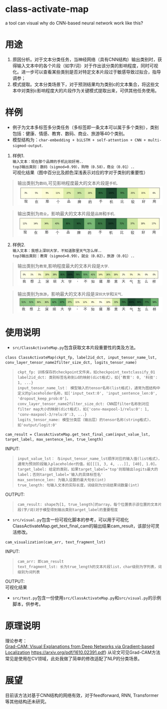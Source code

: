 # class-activate-map
a tool can visual why do CNN-based neural network work like this?

# 用途
1. 原因分析。对于文本分类任务，当神经网络（具有CNN结构）输出类别时，获得输入文本中的各个片段（如字/词）对于作出该分类的影响程度，同时可视化。进一步可以查看某些类别是否对特定文本片段过于敏感导致过拟合，指导调参；     
2. 模式提取。文本分类场景下，对于预测结果均为类别c的文本集合，将这些文本中对类别c影响程度大的片段作为关键模式提取出来，可供其他任务使用。  
# 样例
* 例子为文本多标签多分类任务（多标签即一条文本可以属于多个类别），类别包括：健康、情感、教育、数码、商业、旅游等40个类别。  
* 模型结构为：`char-embedding + biLSTM + self-attention + CNN + multi-sigmod-output`. 

1. 样例1.  
`输入文本：现在那个品牌的手机比较好用.`.  
`top3输出类别：数码（sigmod=0.99），购物（0.58），商业（0.01）.`.  
可视化结果（图中百分比及颜色深浅表示对应的字对于类别的重要性） 
>输出类别为`数码`,可见影响程度最大的文本片段是`手机`.   
![](https://github.com/sciencefren/class-activate-map/blob/master/example_imgs/example2_数码.png)  

>输出类别为`商业`，影响最大的文本片段是`品牌`和`手机`.  
![](https://github.com/sciencefren/class-activate-map/blob/master/example_imgs/example2_商业.png)  

2. 样例2.  
`输入文本：我想上深圳大学，不知道那里天气怎么样.`.  
`top3输出类别：教育（sigmod=0.99），就业（0.02），旅游（0.01）.`.  
>输出类别为`教育`,影响程度最大的文本片段是`大学`.   
![](https://github.com/sciencefren/class-activate-map/blob/master/example_imgs/example1_教育.png)  

>输出类别为`旅游`，影响最大的文本片段是`深圳大学`和`天气`.  
![](https://github.com/sciencefren/class-activate-map/blob/master/example_imgs/example1_旅游.png)  

# 使用说明
* `src/ClassActivateMap.py`包含获取文本片段重要性的类及方法。   
```
class ClassActivateMap(ckpt_fp, label2id_dct, input_tensor_name_lst, conv_layer_tensor_name2filter_size_dct, logits_tensor_name)  
```  
>`ckpt_fp: 训练保存的checkpoint文件夹，如checkpoint_textclassify_01`  
>`label2id_dct: 类别标签名称到id的映射(dict格式），如{'教育': 0, '科技': 1, ...}`  
>`input_tensor_name_lst： 模型输入的tensor名称(list格式)，通常为图结构中定义的placeholder名称，如['input_text:0', 'input_sentence_len:0', 'dropout_keep_prob:0']。`  
>`conv_layer_tensor_name2filter_size_dct: CNN层filter名称到对应filter map大小的映射(dict格式)，如{'conv-maxpool-1/relu:0': 1, 'conv-maxpool-3/relu:0':3, ...}`  
>`logits_tensor_name: 模型分类层（输出层）的tensor名称(string格式)，如'output/logit:0'`  
```
cam_result = ClassActivateMap.get_text_final_cam(input_value_lst, target_label, max_sentence_len, true_length)
```  
INPUT:  
>`input_value_lst： 与input_tensor_name_lst顺序对应的输入值(list格式)，通常为预测阶段输入placeholder的值，如[[[1, 3, 4, ...]], [40], 1.0]。`  
>`target_label: 给定的类别，如果target_label='top'则取输出logits最大的label；否则target_label='输入的具体标签名'`  
>`max_sentence_len: 为输入设置的最大句长(int)`  
>`true_length: 句输入文本的实际长度，词级别为分词结果词数量(int)`  

OUTPUT:  
>`cam_result: shape为[1, true_length]的array，每个位置表示该位置的文本片段(字/词)对于模型得到输出类别target_label的重要程度`  

* `src/visual.py`包含一份可视化脚本的参考，可以用于可视化ClassActivateMap.get_text_final_cam的输出结果cam_result，该部分可灵活修改。  
```
cam_visualization(cam_arr, text_fragment_lst)
```  
INPUT:  
>`cam_arr: 即cam_result`  
>`text_fragment_lst: 长为true_length的文本片段list，char级别为字列表，词级别为词列表`  

OUTPUT:  
可视化结果  

* `src/test.py`包含一份使用`src/ClassActivateMap.py`和`src/visual.py`的示例脚本，供参考。  

# 原理说明
理论参考：  
[Grad-CAM: Visual Explanations from Deep Networks via Gradient-based Localization](https://arxiv.org/pdf/1610.02391.pdf "Grad-CAM")
https://arxiv.org/pdf/1610.02391.pdf)
从论文可见Grad-CAM方法常见是使用在CV领域，此处我做了简单的修改适配了NLP的分类场景。  
# 展望
目前该方法对基于CNN结构的网络有效，对于feedforward, RNN, Transformer等其他结构还未研究。
